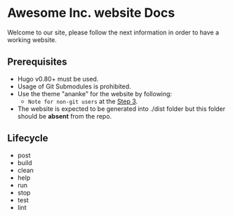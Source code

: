 # Awesome Inc. website Docs
Welcome to our site, please follow the next information in order to have a working website.

## Prerequisites
- Hugo v0.80+ must be used.
- Usage of Git Submodules is prohibited.
- Use the theme "ananke" for the website by following:
	- `Note for non-git users` at the [Step 3](https://docs.edg.io/guides/sites_frameworks/getting_started/hugo).
- The website is expected to be generated into ./dist folder but this folder should be **absent** from the repo.

## Lifecycle
- post
- build
- clean
- help
- run
- stop
- test
- lint
